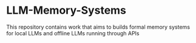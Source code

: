 # LLM-Memory-Systems
This repository contains work that aims to builds formal memory systems for local LLMs and offline LLMs running through APIs
